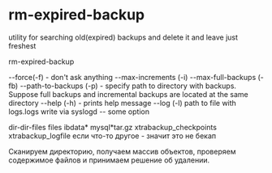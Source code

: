rm-expired-backup
=================

utility for searching old(expired) backups and delete it and leave just freshest

rm-expired-backup

--force(-f) - don't ask anything
--max-increments (-i)
--max-full-backups (-fb)
--path-to-backups (-p) - specify path to directory with backups. Suppose full backups and incremental backups are located at the same directory 
--help (-h) - prints help message
--log (-l) path to file with logs.logs write via syslogd
-- some option

dir-dir-files
files 
    ibdata*
    mysql*tar.gz
    xtrabackup_checkpoints
    xtrabackup_logfile
    если что-то другое - значит это не бекап

Сканируем директорию, получаем массив объектов, проверяем содержимое файлов и принимаем решение об удалении.
